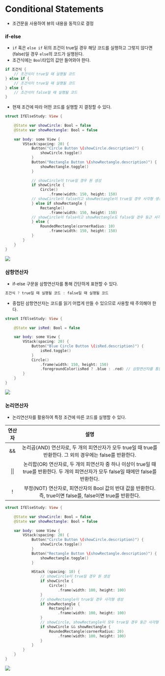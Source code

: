 # Conditional Statements
- 조건문을 사용하여 뷰의 내용을 동적으로 결정

### if-else
- `if` 혹은 `else if` 뒤의 조건이 true일 경우 해당 코드를 실행하고 그렇지 않다면(false)일 경우 `else`의 코드가 실행된다.
- 조건식에는 `Bool`타입의 값만 들어와야 한다.

```swift
if 조건식 {
    // 조건식이 true일 때 실행될 코드
} else if {
    // 조건식이 true일 때 실행될 코드
} else {
    // 조건식이 false일 때 실행될 코드
}
```
- 현재 조건에 따라 어떤 코드를 실행할 지 결정할 수 있다.
```swift
struct IfElseStudy: View {
    
    @State var showCircle: Bool = false
    @State var showRectangle: Bool = false
    
    var body: some View {
        VStack(spacing: 20) {
            Button("Circle Button \(showCircle.description)") {
                showCircle.toggle()
            }
            Button("Rectangle Button \(showRectangle.description)") {
                showRectangle.toggle()
            }
            
            // showCircle이 true일 경우 원 생성
            if showCircle {
                Circle()
                    .frame(width: 150, height: 150)
            // showCircle이 false이고 showRectangle이 true일 경우 사각형 생성
            } else if showRectangle {
                Rectangle()
                    .frame(width: 150, height: 150)
            // showCircle이 false이고 showRectangle도 false일 경우 둥근 사각형 생성
            } else {
                RoundedRectangle(cornerRadius: 10)
                    .frame(width: 150, height: 150)
            }
        }
    }
}
```
![](https://velog.velcdn.com/images/snack/post/e2738e81-b66a-4b3d-8279-0f8964209d6c/image.png)

### 삼항연산자
- if-else 구문을 삼항연산자를 통해 간단하게 표현할 수 있다.
```swift
조건식 ? true일 때 실행될 코드 : false일 때 실행될 코드
```
- 중첩된 삼항연산자는 코드를 읽기 어렵게 만들 수 있으므로 사용할 때 주의해야 한다.
```swift
struct IfElseStudy: View {
    
    @State var isRed: Bool = false
    
    var body: some View {
        VStack(spacing: 20) {
            Button("Blue Circle Button \(isRed.description)") {
                isRed.toggle()
            }
            Circle()
                .frame(width: 150, height: 150)
                .foregroundColor(isRed ? .blue : .red) // 삼항연산자를 통한 조건문
        }
    }
}
```
![](https://velog.velcdn.com/images/snack/post/fb948db3-c5de-4cff-9793-010abf857184/image.png)


### 논리연산자
- 논리연산자를 활용하여 특정 조건에 따른 코드를 실행할 수 있다.

| 연산자 | 설명 |
|:-----:|:-----:|
| && | 논리곱(AND) 연산자로, 두 개의 피연산자가 모두 true일 때 true를 반환한다. 그 외의 경우에는 false를 반환한다. |
| \|\| | 논리합(OR) 연산자로, 두 개의 피연산자 중 하나 이상이 true일 때 true를 반환한다. 두 개의 피연산자가 모두 false일 때에만 false를 반환한다. |
| ! | 부정(NOT) 연산자로, 피연산자의 Bool 값의 반대 값을 반환한다. 즉, true이면 false를, false이면 true를 반환한다. |

```swift
struct IfElseStudy: View {
    
    @State var showCircle: Bool = false
    @State var showRectangle: Bool = false
    
    var body: some View {
        VStack(spacing: 20) {
            Button("Circle Button \(showCircle.description)") {
                showCircle.toggle()
            }
            Button("Rectangle Button \(showRectangle.description)") {
                showRectangle.toggle()
            }
            
            HStack (spacing: 10) {
                // showCircle이 true일 경우 원 생성
                if showCircle {
                    Circle()
                        .frame(width: 100, height: 100)
                }
                // showRectangle이 true일 경우 사각형 생성
                if showRectangle {
                    Rectangle()
                        .frame(width: 100, height: 100)
                }
                // showCircle, showRectangle이 모두 true일 경우 둥근 사각형 생성
                if showCircle && showRectangle {
                    RoundedRectangle(cornerRadius: 20)
                        .frame(width: 100, height: 100)
                }
            }
        }
    }
}
```
![](https://velog.velcdn.com/images/snack/post/eb0623c6-dcd1-44a9-ac8b-907ac494258d/image.png)
